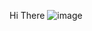 Hi There
![image](https://github.com/kml99/Hello-World/assets/153861571/cc3a2ab8-9609-4991-bf13-fb2e926b1f7d)
